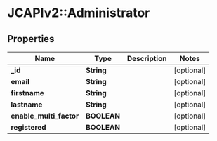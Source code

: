 # JCAPIv2::Administrator

## Properties
Name | Type | Description | Notes
------------ | ------------- | ------------- | -------------
**_id** | **String** |  | [optional] 
**email** | **String** |  | [optional] 
**firstname** | **String** |  | [optional] 
**lastname** | **String** |  | [optional] 
**enable_multi_factor** | **BOOLEAN** |  | [optional] 
**registered** | **BOOLEAN** |  | [optional] 



